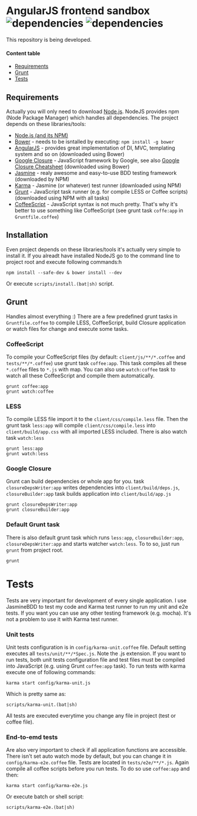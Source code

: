 AngularJS frontend sandbox ![dependencies](https://david-dm.org/drahak/sandbox.png) ![dependencies](https://david-dm.org/drahak/sandbox/dev-status.png)
==================================
This repository is being developed.

#### Content table
- [Requirements](#requirements)
- [Grunt](#grunt)
- [Tests](#tests)

Requirements
------------
Actually you will only need to download [Node.js](http://nodejs.org/). NodeJS provides npm (Node Package Manager) which handles all dependencies. The project depends on these libraries/tools:

- [Node.js (and its NPM)](http://nodejs.org/)
- [Bower](https://github.com/bower/bower) - needs to be isntalled by executing: `npm install -g bower`
- [AngularJS](http://angularjs.org/) - provides great implementation of DI, MVC, templating system and so on (downloaded using Bower)
- [Google Closure](https://developers.google.com/closure/) - JavaScript framework by Google, see also [Google Closure Cheatsheet](http://www.closurecheatsheet.com/) (downloaded using Bower)
- [Jasmine](http://pivotal.github.io/jasmine/) - realy awesome and easy-to-use BDD testing framework (downloaded by NPM)
- [Karma](http://karma-runner.github.io/) - Jasmine (or whatever) test runner (downloaded using NPM)
- [Grunt](http://pivotal.github.io/jasmine/) - JavaScript task runner (e.g. for compile LESS or Coffee scripts) (downloaded using NPM with all tasks)
- [CoffeeScript](http://coffeescript.org/) - JavaScript syntax is not much pretty. That's why it's better to use something like CoffeeScript (see grunt task `coffe:app` in `Gruntfile.coffee`)

Installation
------------
Even project depends on these libraries/tools it's actually very simple to install it. If you alreadt have installed NodeJS go to the command line to project root and execute following commands:h

	npm install --safe-dev & bower install --dev

Or execute `scripts/install.(bat|sh)` script.

Grunt
-----
Handles almost everything :) There are a few predefined grunt tasks in `Gruntfile.coffee` to compile LESS, CoffeeScript, build Closure application or watch files for change and execute some tasks.

### CoffeeScript
To compile your CoffeeScript files (by default: `client/js/**/*.coffee` and `tests/**/*.coffee`) use grunt task `coffee:app`. This task compiles all these `*.coffee` files to `*.js` with map. You can also use `watch:coffee` task to watch all these CoffeeScript and compile them automatically.

	grunt coffee:app
	grunt watch:coffee

### LESS
To compile LESS file import it to the `client/css/compile.less` file. Then the grunt task `less:app` will compile `client/css/compile.less` into `client/build/app.css` with all imported LESS included. There is also watch task `watch:less`

	grunt less:app
	grunt watch:less

### Google Closure
Grunt can build dependencies or whole app for you. task `closureDepsWriter:app` writes dependencies into `client/build/deps.js`, `closureBuilder:app` task builds application into `client/build/app.js`

	grunt closureDepsWriter:app
	grunt closureBuilder:app


### Default Grunt task
There is also default grunt task which runs `less:app`, `closureBuilder:app`, `closureDepsWriter:app` and starts watcher `watch:less`. To to so, just run `grunt` from project root.

	grunt

Tests
=====
Tests are very important for development of every single application. I use JasmineBDD to test my code and Karma test runner to run my unit and e2e tests. If you want you can use any other testing framework (e.g. mocha). It's not a problem to use it with Karma test runner.

### Unit tests
Unit tests configuration is in `config/karma-unit.coffee` file. Default setting executes all `tests/unit/**/*Spec.js`. Note the .js extension. If you want to run tests, both unit tests configuration file and test files must be compiled into JavaScript (e.g. using Grunt `coffee:app` task). To run tests with karma execute one of following commands:

	karma start config/karma-unit.js

Which is pretty same as:

	scripts/karma-unit.(bat|sh)

All tests are executed everytime you change any file in project (test or coffee file).

### End-to-emd tests
Are also very important to check if all application functions are accessible. There isn't set auto watch mode by default, but you can change it in `config/karma-e2e.coffee` file. Tests are located in `tests/e2e/**/*.js`. Again compile all coffee scripts before you run tests. To do so use `coffee:app` and then:

	karma start config/karma-e2e.js

Or execute batch or shell script:

	scripts/karma-e2e.(bat|sh)